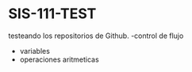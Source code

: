 # SIS-111-TEST
testeando los repositorios de Github.
-control de flujo
- variables
- operaciones aritmeticas

